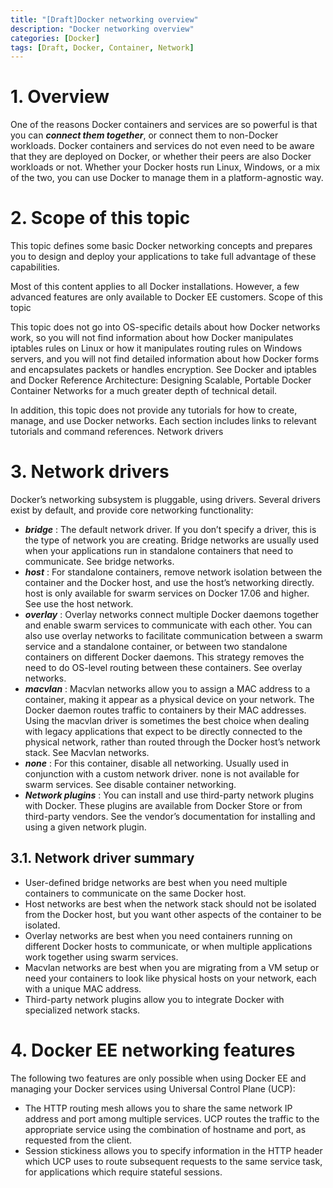 ```yaml
---
title: "[Draft]Docker networking overview"
description: "Docker networking overview"
categories: [Docker]
tags: [Draft, Docker, Container, Network]
---
```




# 1. Overview
One of the reasons Docker containers and services are so powerful is that you can ***connect them together***, or connect them to non-Docker workloads. Docker containers and services do not even need to be aware that they are deployed on Docker, or whether their peers are also Docker workloads or not. Whether your Docker hosts run Linux, Windows, or a mix of the two, you can use Docker to manage them in a platform-agnostic way.

# 2. Scope of this topic
This topic defines some basic Docker networking concepts and prepares you to design and deploy your applications to take full advantage of these capabilities.

Most of this content applies to all Docker installations. However, a few advanced features are only available to Docker EE customers.
Scope of this topic

This topic does not go into OS-specific details about how Docker networks work, so you will not find information about how Docker manipulates iptables rules on Linux or how it manipulates routing rules on Windows servers, and you will not find detailed information about how Docker forms and encapsulates packets or handles encryption. See Docker and iptables and Docker Reference Architecture: Designing Scalable, Portable Docker Container Networks for a much greater depth of technical detail.

In addition, this topic does not provide any tutorials for how to create, manage, and use Docker networks. Each section includes links to relevant tutorials and command references.
Network drivers

# 3. Network drivers
Docker’s networking subsystem is pluggable, using drivers. Several drivers exist by default, and provide core networking functionality:

* ***bridge*** : The default network driver. If you don’t specify a driver, this is the type of network you are creating. Bridge networks are usually used when your applications run in standalone containers that need to communicate. See bridge networks.
* ***host*** : For standalone containers, remove network isolation between the container and the Docker host, and use the host’s networking directly. host is only available for swarm services on Docker 17.06 and higher. See use the host network.
* ***overlay*** : Overlay networks connect multiple Docker daemons together and enable swarm services to communicate with each other. You can also use overlay networks to facilitate communication between a swarm service and a standalone container, or between two standalone containers on different Docker daemons. This strategy removes the need to do OS-level routing between these containers. See overlay networks.
* ***macvlan*** : Macvlan networks allow you to assign a MAC address to a container, making it appear as a physical device on your network. The Docker daemon routes traffic to containers by their MAC addresses. Using the macvlan driver is sometimes the best choice when dealing with legacy applications that expect to be directly connected to the physical network, rather than routed through the Docker host’s network stack. See Macvlan networks.
* ***none*** : For this container, disable all networking. Usually used in conjunction with a custom network driver. none is not available for swarm services. See disable container networking.
* ***Network plugins*** : You can install and use third-party network plugins with Docker. These plugins are available from Docker Store or from third-party vendors. See the vendor’s documentation for installing and using a given network plugin.

## 3.1. Network driver summary
* User-defined bridge networks are best when you need multiple containers to communicate on the same Docker host.
* Host networks are best when the network stack should not be isolated from the Docker host, but you want other aspects of the container to be isolated.
* Overlay networks are best when you need containers running on different Docker hosts to communicate, or when multiple applications work together using swarm services.
* Macvlan networks are best when you are migrating from a VM setup or need your containers to look like physical hosts on your network, each with a unique MAC address.
* Third-party network plugins allow you to integrate Docker with specialized network stacks.

# 4. Docker EE networking features

The following two features are only possible when using Docker EE and managing your Docker services using Universal Control Plane (UCP):
* The HTTP routing mesh allows you to share the same network IP address and port among multiple services. UCP routes the traffic to the appropriate service using the combination of hostname and port, as requested from the client.
* Session stickiness allows you to specify information in the HTTP header which UCP uses to route subsequent requests to the same service task, for applications which require stateful sessions.
